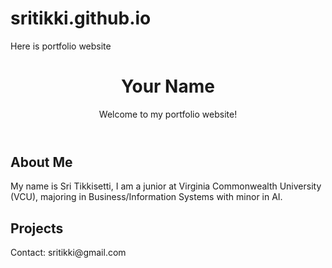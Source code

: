 # sritikki.github.io
Here is portfolio website

<html lang="en">
<head>
    <meta charset="UTF-8">
    <meta name="viewport" content="width=device-width, initial-scale=1.0">
    <title>My Portfolio</title>
    <link rel="stylesheet" href="style.css"> <!-- Optional CSS file -->
</head>
<body>
    <header>
        <h1>Your Name</h1>
        <p>Welcome to my portfolio website!</p>
    </header>
    <section>
        <h2>About Me</h2>
        <p>My name is Sri Tikkisetti, I am a junior at Virginia Commonwealth University (VCU), majoring in Business/Information Systems with minor in AI.</p>
    </section>
    <section>
        <h2>Projects</h2>
        <p </p>
    </section>
    <footer>
        <p>Contact: sritikki@gmail.com</p>
    </footer>
</body>
</html>
